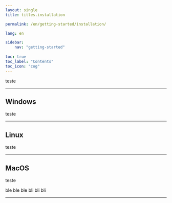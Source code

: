 ```yaml
---
layout: single
title: titles.installation

permalink: /en/getting-started/installation/

lang: en

sidebar:
    nav: "getting-started"
    
toc: true
toc_label: "Contents"
toc_icon: "cog"
---
```


teste

***
## Windows

teste

***
## Linux

teste

***

## MacOS

teste 


ble ble ble
bli bli bli

***
